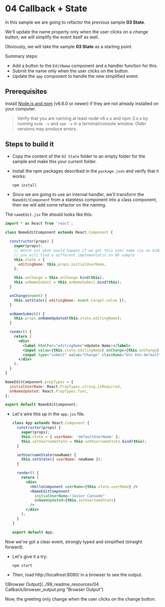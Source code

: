 # 04 Callback + State

In this sample we are going to refactor the previous sample **03 State**.

We'll update the name property only when the user clicks on
a _change_ button, we will simplify the event itself as well.

Obviously, we will take the sample **03 State** as a starting point.

Summary steps:

- Add a button to the `EditName` component and a handler function for this.
- Submit the name only when the user clicks on the button.
- Update the `app` component to handle the new simplified event.

## Prerequisites

Install [Node.js and npm](https://nodejs.org/en/) (v6.6.0 or newer) if they are not already installed on your computer.

> Verify that you are running at least node v6.x.x and npm 3.x.x by running `node -v` and `npm -v` in a terminal/console window. Older versions may produce errors.

## Steps to build it

- Copy the content of the `03 State` folder to an empty folder for the sample
and make this your current folder.

- Install the npm packages described in the `package.json` and verify that it works:

  ```bash
  npm install
  ```

- Since we are going to use an internal handler, we'll transform the `NameEditComponent`
from a stateless component into a class component, then we will add some refactor on the naming.

 The `nameEdit.jsx` file should looks like this:

  ```jsx
  import * as React from 'react';

  class NameEditComponent extends React.Component {

    constructor(props) {
      super(props);
      // Watch out what would happen if we get this user name via an AJAX callback
      // you will find a different implementatin on 05 sample
      this.state = {
        editingName: this.props.initialUserName,
      };

      this.onChange = this.onChange.bind(this);
      this.onNameSubmit = this.onNameSubmit.bind(this);
    }

    onChange(event) {
      this.setState({ editingName: event.target.value });
    }

    onNameSubmit() {
      this.props.onNameUpdated(this.state.editingName);
    }

    render() {
      return (
        <div>
          <label htmlFor="editingName">Update Name:</label>
          <input value={this.state.editingName} onChange={this.onChange} id="editingName" />
          <input type="submit" value="Change" className="btn btn-default" onClick={this.onNameSubmit} />
        </div>
      );
    }
  }

  NameEditComponent.propTypes = {
    initialUserName: React.PropTypes.string.isRequired,
    onNameUpdated: React.PropTypes.func,
  };

  export default NameEditComponent;

  ```

- Let's wire this up in the `app.jsx` file.

  ```jsx
  class App extends React.Component {
    constructor(props) {
      super(props);
      this.state = { userName: 'defaultUserName' };
      this.setUsernameState = this.setUsernameState.bind(this);
    }

    setUsernameState(newName) {
      this.setState({ userName: newName });
    }

    render() {
      return (
        <div>
          <HelloComponent userName={this.state.userName} />
          <NameEditComponent
            initialUserName="Javier Cansado"
            onNameUpdated={this.setUsernameState}
          />
        </div>
      );
    }
  }

  export default App;
  ```

 Now we've got a clear event, strongly typed and simplified (straight forward).

- Let's give it a try:

  ```bash
  npm start
  ```

- Then, load http://localhost:8080/ in a browser to see the output.

 ![Browser Output](../99_readme_resources/04 Callback/browser_output.png "Browser Output")

 Now, the greeting only change when the user clicks on the change button.
